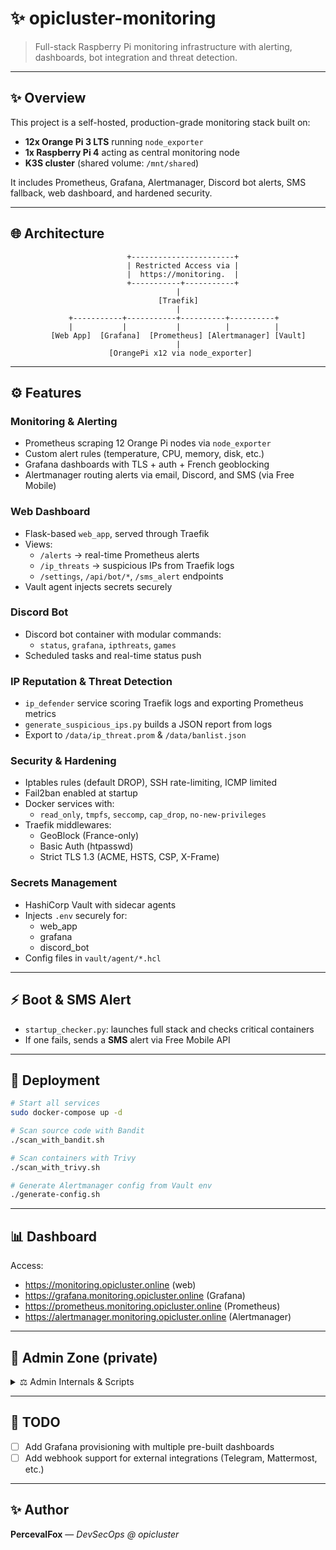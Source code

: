 # ✨ opicluster-monitoring

> Full-stack Raspberry Pi monitoring infrastructure with alerting, dashboards, bot integration and threat detection.

---

## ✨ Overview

This project is a self-hosted, production-grade monitoring stack built on:

- **12x Orange Pi 3 LTS** running `node_exporter`
- **1x Raspberry Pi 4** acting as central monitoring node
- **K3S cluster** (shared volume: `/mnt/shared`)

It includes Prometheus, Grafana, Alertmanager, Discord bot alerts, SMS fallback, web dashboard, and hardened security.

---

## 🌐 Architecture

```text
                          +-----------------------+
                          | Restricted Access via |
                          |  https://monitoring.  |
                          +-----------+-----------+
                                     |
                                 [Traefik]
                                     |
             +-----------+-----------+----------+----------+
             |           |           |          |          |
         [Web App]  [Grafana]  [Prometheus] [Alertmanager] [Vault]
                                     |
                      [OrangePi x12 via node_exporter]
```

---

## ⚙️ Features

### Monitoring & Alerting
- Prometheus scraping 12 Orange Pi nodes via `node_exporter`
- Custom alert rules (temperature, CPU, memory, disk, etc.)
- Grafana dashboards with TLS + auth + French geoblocking
- Alertmanager routing alerts via email, Discord, and SMS (via Free Mobile)

### Web Dashboard
- Flask-based `web_app`, served through Traefik
- Views:
  - `/alerts` → real-time Prometheus alerts
  - `/ip_threats` → suspicious IPs from Traefik logs
  - `/settings`, `/api/bot/*`, `/sms_alert` endpoints
- Vault agent injects secrets securely

### Discord Bot
- Discord bot container with modular commands:
  - `status`, `grafana`, `ipthreats`, `games`
- Scheduled tasks and real-time status push

### IP Reputation & Threat Detection
- `ip_defender` service scoring Traefik logs and exporting Prometheus metrics
- `generate_suspicious_ips.py` builds a JSON report from logs
- Export to `/data/ip_threat.prom` & `/data/banlist.json`

### Security & Hardening
- Iptables rules (default DROP), SSH rate-limiting, ICMP limited
- Fail2ban enabled at startup
- Docker services with:
  - `read_only`, `tmpfs`, `seccomp`, `cap_drop`, `no-new-privileges`
- Traefik middlewares:
  - GeoBlock (France-only)
  - Basic Auth (htpasswd)
  - Strict TLS 1.3 (ACME, HSTS, CSP, X-Frame)

### Secrets Management
- HashiCorp Vault with sidecar agents
- Injects `.env` securely for:
  - web_app
  - grafana
  - discord_bot
- Config files in `vault/agent/*.hcl`

---

## ⚡ Boot & SMS Alert
- `startup_checker.py`: launches full stack and checks critical containers
- If one fails, sends a **SMS** alert via Free Mobile API

---

## 🚀 Deployment
```bash
# Start all services
sudo docker-compose up -d

# Scan source code with Bandit
./scan_with_bandit.sh

# Scan containers with Trivy
./scan_with_trivy.sh

# Generate Alertmanager config from Vault env
./generate-config.sh
```

---

## 📊 Dashboard
Access:
- https://monitoring.opicluster.online (web)
- https://grafana.monitoring.opicluster.online (Grafana)
- https://prometheus.monitoring.opicluster.online (Prometheus)
- https://alertmanager.monitoring.opicluster.online (Alertmanager)

---

## 🔐 Admin Zone (private)
<details>
<summary>⚖️ Admin Internals & Scripts</summary>

### Services
- 12x Orange Pi are scraped via Prometheus (`node_exporter` on port 9100)
- Shared mountpoint: `/mnt/shared`
- All metrics, logs, threats and tools centralised there

### Internal Tools
- `generate_suspicious_ips.py`: JSON IP scan export
- `ip_defender`: banlist + Prometheus exposition
- `startup_checker.py`: SMS alert with container status
- `scan_with_bandit.sh`, `scan_with_trivy.sh`: local security audits

### Admin Scripts
- `choose_and_run.sh`: interactive ops launcher
- `clean_docker.sh`: Docker GC cleaner
- `lynishard.sh`, `aide_scan_test.sh`: local hardening audits

</details>

---

## 🚧 TODO
- [ ] Add Grafana provisioning with multiple pre-built dashboards
- [ ] Add webhook support for external integrations (Telegram, Mattermost, etc.)

---

## ✨ Author
**PercevalFox** — _DevSecOps @ opicluster_
